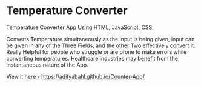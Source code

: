 # Temperature Converter

Temperature Converter App Using HTML, JavaScript, CSS.

Converts Temperature simultaneously as the input is being given, input can be given in any of the Three Fields, and the other Two effectively convert it.
Really Helpful for people who struggle or are prone to make errors while converting temperatures.
Healthcare industries may benefit from the instantaneous nature of the App.

View it here - https://adityabahl.github.io/Counter-App/
